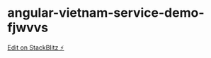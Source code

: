 # angular-vietnam-service-demo-fjwvvs

[Edit on StackBlitz ⚡️](https://stackblitz.com/edit/angular-vietnam-service-demo-fjwvvs)